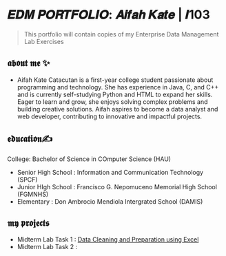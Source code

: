 # 𝑬𝑫𝑴 𝑷𝑶𝑹𝑻𝑭𝑶𝑳𝑰𝑶:  𝑨𝒊𝒇𝒂𝒉 𝑲𝒂𝒕𝒆 | 𝑰103
> This portfolio will contain copies of my Enterprise Data Management Lab Exercises

## 𝖆𝖇𝖔𝖚𝖙 𝖒𝖊 ✨
- Aifah Kate Catacutan is a first-year college student passionate about programming and technology. She has experience in Java, C, and C++ and is currently self-studying Python and HTML to expand her skills. Eager to learn and grow, she enjoys solving complex problems and building creative solutions. Aifah aspires to become a data analyst and web developer, contributing to innovative and impactful projects.

## 𝖊𝖉𝖚𝖈𝖆𝖙𝖎𝖔𝖓✍ 
College: Bachelor of Science in COmputer Science (HAU)
- Senior High School : Information and Communication Technology (SPCF)
- Junior HIgh School : Francisco G. Nepomuceno Memorial High School (FGMNHS)
- Elementary : Don Ambrocio Mendiola Intergrated School (DAMIS)

## 𝖒𝖞 𝖕𝖗𝖔𝖏𝖊𝖈𝖙𝖘
- Midterm Lab Task 1 : [Data Cleaning and Preparation using Excel]([[Midterm%20Lab%20Task%201/README.md](https://github.com/aening/EDM-PROJECTS-Kate/blob/main/Midterm%20Lab%20Task%201/README.md)](https://github.com/aening/EDM-PROJECTS-Kate/blob/fb850967dbd9267273ea5e7462bc689cfead7b98/Midterm%20Lab%20Task%201/README.md))
- Midterm Lab Task 2 :

  
